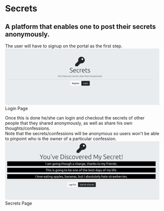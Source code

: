 # Secrets
## A platform that enables one to post their secrets anonymously.

The user will have to signup on the portal as the first step.
<img src="./login.png">Login Page</img>

Once this is done he/she can login and checkout the secrets of other people that they
shared anonymously, as well as share his own thoughts/confessions.<br/>
Note that the secrets/confessions will be anonymous so users won't be able to pinpoint who is the owner of a particular confession.<br/>
<img src="./secrets_page.png">Secrets Page</img>